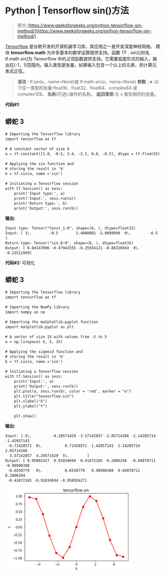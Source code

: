 # Python | Tensorflow sin()方法

> 原文:[https://www.geeksforgeeks.org/python-tensorflow-sin-method/](https://www.geeksforgeeks.org/python-tensorflow-sin-method/)

[Tensorflow](https://www.geeksforgeeks.org/introduction-to-tensorflow/) 是谷歌开发的开源机器学习库。其应用之一是开发深度神经网络。
模块 **tensorflow.math** 为许多基本的数学运算提供支持。函数 TF . sin()[别名 tf.math.sin]为 Tensorflow 中的*正弦*函数提供支持。它需要弧度形式的输入，输出在[-1，1]范围内。输入类型是张量，如果输入包含一个以上的元素，则计算元素式正弦。

> **语法** : tf.sin(x，name=None)或 tf.math.sin(x，name=None)
> **参数** :
> **x** :以下任一类型的张量:float16、float32、float64、complex64 或 complex128。
> **名称**(可选):操作的名称。
> **返回类型**:与 x 类型相同的张量。

**代码#1:**

## 蟒蛇 3

```
# Importing the Tensorflow library
import tensorflow as tf

# A constant vector of size 6
a = tf.constant([1.0, -0.5, 3.4, -2.1, 0.0, -6.5], dtype = tf.float32)

# Applying the sin function and
# storing the result in 'b'
b = tf.sin(a, name ='sin')

# Initiating a Tensorflow session
with tf.Session() as sess:
    print('Input type:', a)
    print('Input:', sess.run(a))
    print('Return type:', b)
    print('Output:', sess.run(b))
```

**输出:**

```
Input type: Tensor("Const_1:0", shape=(6, ), dtype=float32)
Input: [ 1\.        -0.5        3.4000001 -2.0999999  0\.        -6.5      ]
Return type: Tensor("sin_0:0", shape=(6, ), dtype=float32)
Output: [ 0.84147096 -0.47942555 -0.25554121 -0.86320943  0\.         -0.21511999]
```

**代码#2:** 可视化

## 蟒蛇 3

```
# Importing the Tensorflow library
import tensorflow as tf

# Importing the NumPy library
import numpy as np

# Importing the matplotlib.pyplot function
import matplotlib.pyplot as plt

# A vector of size 15 with values from -5 to 5
a = np.linspace(-5, 5, 15)

# Applying the sigmoid function and
# storing the result in 'b'
b = tf.sin(a, name ='sin')

# Initiating a Tensorflow session
with tf.Session() as sess:
    print('Input:', a)
    print('Output:', sess.run(b))
    plt.plot(a, sess.run(b), color = 'red', marker = "o")
    plt.title("tensorflow.sin")
    plt.xlabel("X")
    plt.ylabel("Y")

    plt.show()
```

**输出:**

```
Input: [-5\.         -4.28571429 -3.57142857 -2.85714286 -2.14285714 -1.42857143
 -0.71428571  0\.          0.71428571  1.42857143  2.14285714  2.85714286
  3.57142857  4.28571429  5\.        ]
Output: [ 0.95892427  0.91034694  0.41672165 -0.2806294  -0.84078711 -0.98990308
 -0.6550779   0\.          0.6550779   0.98990308  0.84078711  0.2806294
 -0.41672165 -0.91034694 -0.95892427]
```

![](img/f37254117085c513a68c6398278d7f17.png)